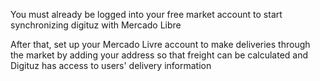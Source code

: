 You must already be logged into your free market account to start synchronizing digituz with Mercado Libre

After that, set up your Mercado Livre account to make deliveries through the market by adding your address so that freight can be calculated and Digituz has access to users' delivery information
